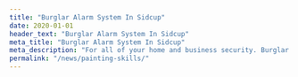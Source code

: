 ```yaml
---
title: "Burglar Alarm System In Sidcup"
date: 2020-01-01
header_text: "Burglar Alarm System In Sidcup"
meta_title: "Burglar Alarm System In Sidcup"
meta_description: "For all of your home and business security. Burglar Alarm Servicing, Burglar Alarm Installation, Alarm Battery and CCTV. Call 020 8302 4065 or email us."
permalink: "/news/painting-skills/"
---
```


